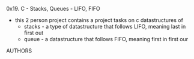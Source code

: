 0x19. C - Stacks, Queues - LIFO, FIFO

 - this 2 person project contains a project tasks on c datastructures of 
	- stacks - a type of datastructure that follows LIFO, meaning last in first out 
	- queue - a datastructure that follows FIFO, meaning first in first our


AUTHORS
	